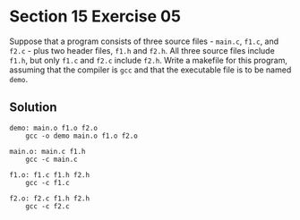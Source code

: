 # Section 15 Exercise 05

Suppose that a program consists of three source files - `main.c`, `f1.c`, and `f2.c` - plus two header files, `f1.h` and `f2.h`. All three source files include `f1.h`, but only `f1.c` and `f2.c` include `f2.h`. Write a makefile for this program, assuming that the compiler is `gcc` and that the executable file is to be named `demo`.


## Solution

```make
demo: main.o f1.o f2.o
    gcc -o demo main.o f1.o f2.o

main.o: main.c f1.h
    gcc -c main.c

f1.o: f1.c f1.h f2.h
    gcc -c f1.c

f2.o: f2.c f1.h f2.h
    gcc -c f2.c
```

